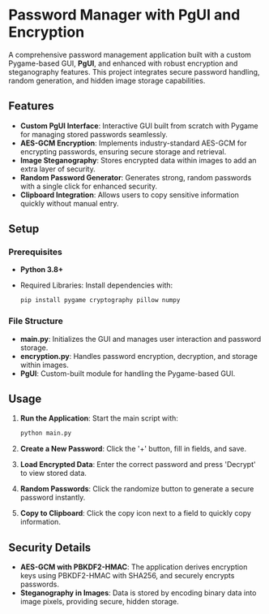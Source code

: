# Password Manager with PgUI and Encryption

A comprehensive password management application built with a custom Pygame-based GUI, **PgUI**, and enhanced with robust encryption and steganography features. This project integrates secure password handling, random generation, and hidden image storage capabilities.

## Features

- **Custom PgUI Interface**: Interactive GUI built from scratch with Pygame for managing stored passwords seamlessly.
- **AES-GCM Encryption**: Implements industry-standard AES-GCM for encrypting passwords, ensuring secure storage and retrieval.
- **Image Steganography**: Stores encrypted data within images to add an extra layer of security.
- **Random Password Generator**: Generates strong, random passwords with a single click for enhanced security.
- **Clipboard Integration**: Allows users to copy sensitive information quickly without manual entry.

## Setup

### Prerequisites

- **Python 3.8+**
- Required Libraries: Install dependencies with:

  ```bash
  pip install pygame cryptography pillow numpy
  ```

### **File Structure**
- **main.py**: Initializes the GUI and manages user interaction and password storage.
- **encryption.py**: Handles password encryption, decryption, and storage within images.
- **PgUI**: Custom-built module for handling the Pygame-based GUI.

## **Usage**
1. **Run the Application**: Start the main script with:

    ```bash
    python main.py
    ```

2. **Create a New Password**: Click the '+' button, fill in fields, and save.

3. **Load Encrypted Data**: Enter the correct password and press 'Decrypt' to view stored data.

4. **Random Passwords**: Click the randomize button to generate a secure password instantly.

5. **Copy to Clipboard**: Click the copy icon next to a field to quickly copy information.

## **Security Details**
- **AES-GCM with PBKDF2-HMAC**: The application derives encryption keys using PBKDF2-HMAC with SHA256, and securely encrypts passwords.
- **Steganography in Images**: Data is stored by encoding binary data into image pixels, providing secure, hidden storage.